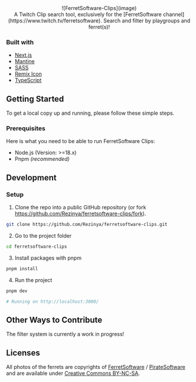 <div align="center">
![FerretSoftware-Clips](image)
<br>
A Twitch Clip search tool, exclusively for the [FerretSoftware channel](https://www.twitch.tv/ferretsoftware). Search and filter by playgroups and ferret(s)!
</div>

### Built with

- [Next.js](https://nextjs.org/)
- [Mantine](https://mantine.dev/)
- [SASS](https://sass-lang.com/)
- [Remix Icon](https://remixicon.com/)
- [TypeScript](https://www.typescriptlang.org/)

## Getting Started

To get a local copy up and running, please follow these simple steps.

### Prerequisites

Here is what you need to be able to run FerretSoftware Clips:

- Node.js (Version: >=18.x)
- Pnpm *(recommended)*

## Development

### Setup

1. Clone the repo into a public GitHub repository (or fork https://github.com/Rezinya/ferretsoftware-clips/fork).

  ```sh
  git clone https://github.com/Rezinya/ferretsoftware-clips.git
  ```

2. Go to the project folder

  ```sh
  cd ferretsoftware-clips
  ```

3. Install packages with pnpm

  ```sh
  pnpm install
  ```

4. Run the project

  ```sh
  pnpm dev

  # Running on http://localhost:3000/
  ```

## Other Ways to Contribute

The filter system is currently a work in progress! 

## Licenses

All photos of the ferrets are copyrights of [FerretSoftware](https://www.twitch.tv/ferretsoftware) / [PirateSoftware](https://www.twitch.tv/piratesoftware) and are available under [Creative Commons BY-NC-SA](https://creativecommons.org/licenses/by-nc-sa/4.0/).
